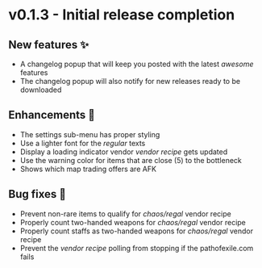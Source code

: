 # v0.1.3 - Initial release completion

## New features ✨
- A changelog popup that will keep you posted with the latest _awesome_ features
- The changelog popup will also notify for new releases ready to be downloaded

## Enhancements 💅
- The settings sub-menu has proper styling
- Use a lighter font for the _regular_ texts
- Display a loading indicator vendor _vendor recipe_ gets updated
- Use the warning color for items that are close (5) to the bottleneck
- Shows which map trading offers are AFK

## Bug fixes 🐛
- Prevent non-rare items to qualify for _chaos/regal_ vendor recipe
- Properly count two-handed weapons for _chaos/regal_ vendor recipe
- Properly count staffs as two-handed weapons for _chaos/regal_ vendor recipe
- Prevent the _vendor recipe_ polling from stopping if the pathofexile.com fails
